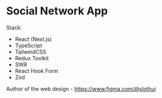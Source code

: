 # Social Network App

Stack:

- React (Next.js)
- TypeScript
- TailwindCSS
- Redux Toolkit
- SWR
- React Hook Form
- Zod

Author of the web design - https://www.figma.com/@slothui
